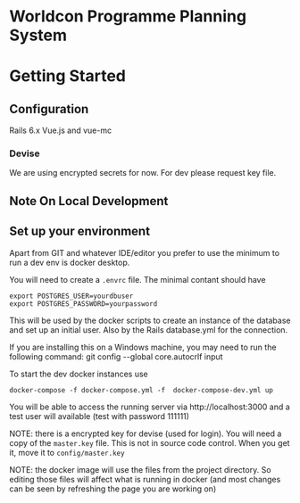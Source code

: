 # Worldcon Programme Planning System

# Getting Started

## Configuration

Rails 6.x
Vue.js and vue-mc

### Devise
We are using encrypted secrets for now. For dev please request key file.

## Note On Local Development

## Set up your environment

Apart from GIT and whatever IDE/editor you prefer to use the minimum to
run a dev env is docker desktop.

You will need to create a `.envrc` file. The minimal contant should have

```
export POSTGRES_USER=yourdbuser
export POSTGRES_PASSWORD=yourpassword
```

This will be used by the docker scripts to create an instance of the database
and set up an initial user. Also by the Rails database.yml for the connection.

If you are installing this on a Windows machine, you may need to run the 
following command:
git config --global core.autocrlf input


To start the dev docker instances use

```
docker-compose -f docker-compose.yml -f  docker-compose-dev.yml up
```

You will be able to access the running server via http://localhost:3000 and
a test user will available (test with password 111111)


NOTE: there is a encrypted key for devise (used for login). You will need
a copy of the `master.key` file. This is not in source code control. When you get it, move it to `config/master.key`

NOTE: the docker image will use the files from the project directory.
So editing those files will affect what is running in docker (and most
changes can be seen by refreshing the page you are working on)
